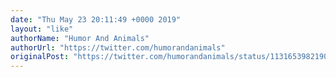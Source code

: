 ```yaml
---
date: "Thu May 23 20:11:49 +0000 2019"
layout: "like"
authorName: "Humor And Animals"
authorUrl: "https://twitter.com/humorandanimals"
originalPost: "https://twitter.com/humorandanimals/status/1131653982190002177"
---
```

